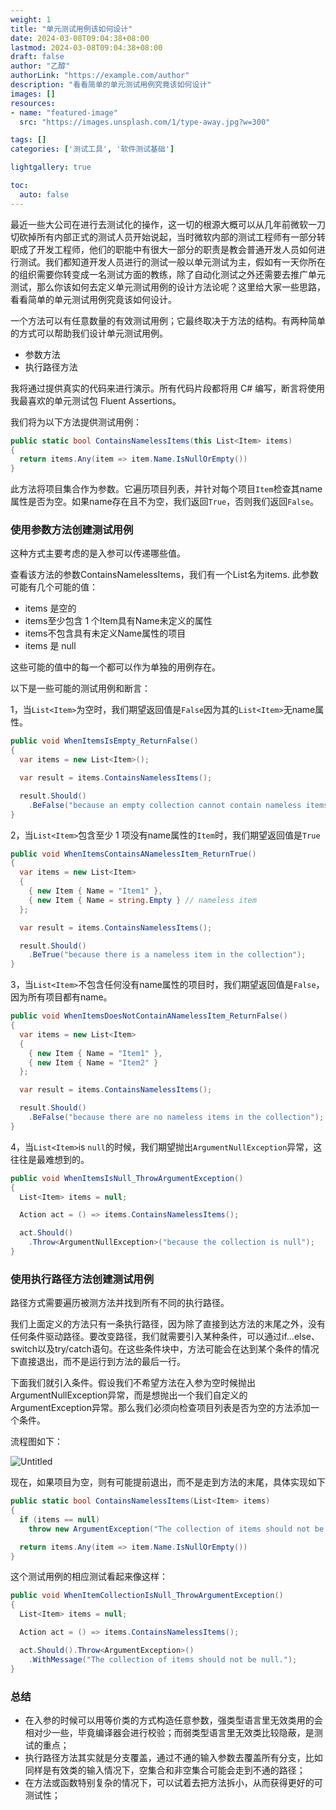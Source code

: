 ```yaml
---
weight: 1
title: "单元测试用例该如何设计"
date: 2024-03-08T09:04:38+08:00
lastmod: 2024-03-08T09:04:38+08:00
draft: false
author: "乙醇"
authorLink: "https://example.com/author"
description: "看看简单的单元测试用例究竟该如何设计"
images: []
resources:
- name: "featured-image"
  src: "https://images.unsplash.com/1/type-away.jpg?w=300"

tags: []
categories: ['测试工具', '软件测试基础']

lightgallery: true

toc:
  auto: false
---
```


最近一些大公司在进行去测试化的操作，这一切的根源大概可以从几年前微软一刀切砍掉所有内部正式的测试人员开始说起，当时微软内部的测试工程师有一部分转职成了开发工程师，他们的职能中有很大一部分的职责是教会普通开发人员如何进行测试。我们都知道开发人员进行的测试一般以单元测试为主，假如有一天你所在的组织需要你转变成一名测试方面的教练，除了自动化测试之外还需要去推广单元测试，那么你该如何去定义单元测试用例的设计方法论呢？这里给大家一些思路，看看简单的单元测试用例究竟该如何设计。

一个方法可以有任意数量的有效测试用例；它最终取决于方法的结构。有两种简单的方式可以帮助我们设计单元测试用例。

- 参数方法
- 执行路径方法

我将通过提供真实的代码来进行演示。所有代码片段都将用 C# 编写，断言将使用我最喜欢的单元测试包 Fluent Assertions。

我们将为以下方法提供测试用例：

```csharp
public static bool ContainsNamelessItems(this List<Item> items)
{
  return items.Any(item => item.Name.IsNullOrEmpty())
}
```

此方法将项目集合作为参数。它遍历项目列表，并针对每个项目`Item`检查其name属性是否为空。如果name存在且不为空，我们返回`True`，否则我们返回`False`。

### **使用参数方法创建测试用例**

这种方式主要考虑的是入参可以传递哪些值。

查看该方法的参数ContainsNamelessItems，我们有一个List<Item>名为items. 此参数可能有几个可能的值：

- items 是空的
- items至少包含 1 个Item具有Name未定义的属性
- items不包含具有未定义Name属性的项目
- items 是 null

这些可能的值中的每一个都可以作为单独的用例存在。

以下是一些可能的测试用例和断言：

1，当`List<Item>`为空时，我们期望返回值是`False`因为其的`List<Item>`无name属性。

```csharp
public void WhenItemsIsEmpty_ReturnFalse()
{
  var items = new List<Item>();

  var result = items.ContainsNamelessItems();

  result.Should()
    .BeFalse("because an empty collection cannot contain nameless items");
}
```

2，当`List<Item>`包含至少 1 项没有name属性的`Item`时，我们期望返回值是`True`

```csharp
public void WhenItemsContainsANamelessItem_ReturnTrue()
{
  var items = new List<Item>
  {
    { new Item { Name = "Item1" },
    { new Item { Name = string.Empty } // nameless item
  };

  var result = items.ContainsNamelessItems();

  result.Should()
    .BeTrue("because there is a nameless item in the collection");
}
```

3，当`List<Item>`不包含任何没有name属性的项目时，我们期望返回值是`False`，因为所有项目都有name。

```csharp
public void WhenItemsDoesNotContainANamelessItem_ReturnFalse()
{
  var items = new List<Item>
  {
    { new Item { Name = "Item1" },
    { new Item { Name = "Item2" }
  };

  var result = items.ContainsNamelessItems();

  result.Should()
    .BeFalse("because there are no nameless items in the collection");
}
```

4，当`List<Item>`is `null`的时候，我们期望抛出`ArgumentNullException`异常，这往往是最难想到的。

```csharp
public void WhenItemsIsNull_ThrowArgumentException()
{
  List<Item> items = null;

  Action act = () => items.ContainsNamelessItems();

  act.Should()
    .Throw<ArgumentNullException>("because the collection is null");  
}
```

### **使用执行路径方法创建测试用例**

路径方式需要遍历被测方法并找到所有不同的执行路径。

我们上面定义的方法只有一条执行路径，因为除了直接到达方法的末尾之外，没有任何条件驱动路径。要改变路径，我们就需要引入某种条件，可以通过if...else、 switch以及try/catch语句。在这些条件块中，方法可能会在达到某个条件的情况下直接退出，而不是运行到方法的最后一行。

下面我们就引入条件。假设我们不希望方法在入参为空时候抛出ArgumentNullException异常，而是想抛出一个我们自定义的ArgumentException异常。那么我们必须向检查项目列表是否为空的方法添加一个条件。

流程图如下：

![Untitled](%E5%8D%95%E5%85%83%E6%B5%8B%E8%AF%95%E7%94%A8%E4%BE%8B%E8%AF%A5%E5%A6%82%E4%BD%95%E8%AE%BE%E8%AE%A1%20dc486bcdbe0746d988f477636b84de79/Untitled.png)

现在，如果项目为空，则有可能提前退出，而不是走到方法的末尾，具体实现如下

```csharp
public static bool ContainsNamelessItems(List<Item> items)
{
  if (items == null)
    throw new ArgumentException("The collection of items should not be null.");

  return items.Any(item => item.Name.IsNullOrEmpty())
}
```

这个测试用例的相应测试看起来像这样：

```csharp
public void WhenItemCollectionIsNull_ThrowArgumentException()
{
  List<Item> items = null;

  Action act = () => items.ContainsNamelessItems();

  act.Should().Throw<ArgumentException>()
    .WithMessage("The collection of items should not be null.");  
}
```

### 总结

- 在入参的时候可以用等价类的方式构造任意参数，强类型语言里无效类用的会相对少一些，毕竟编译器会进行校验；而弱类型语言里无效类比较隐蔽，是测试的重点；
- 执行路径方法其实就是分支覆盖，通过不通的输入参数去覆盖所有分支，比如同样是有效类的输入情况下，空集合和非空集合可能会走到不通的路径；
- 在方法或函数特别复杂的情况下，可以试着去把方法拆小，从而获得更好的可测试性；